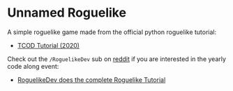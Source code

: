 # Unnamed Roguelike

A simple roguelike game made from the official python roguelike tutorial:
- [TCOD Tutorial (2020)](https://rogueliketutorials.com/tutorials/tcod/v2/)

Check out the `/RoguelikeDev` sub on [reddit](https://www.reddit.com/r/roguelikedev)  if you are interested in the yearly code along event:
- [RoguelikeDev does the complete Roguelike Tutorial](https://www.reddit.com/r/roguelikedev/wiki/python_tutorial_series/#wiki_roguelikedev_does_the_complete_roguelike_tutorial)
